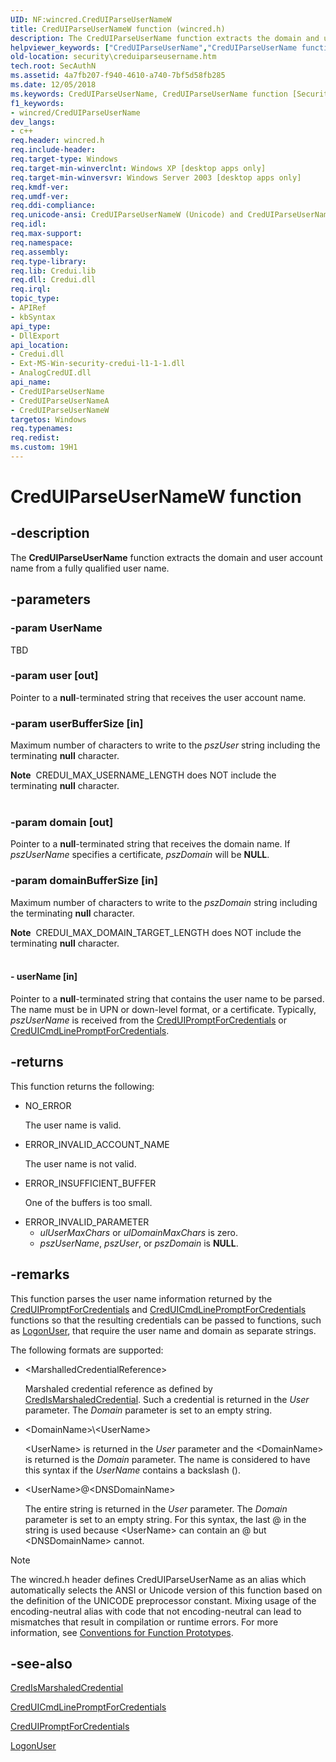 ```yaml
---
UID: NF:wincred.CredUIParseUserNameW
title: CredUIParseUserNameW function (wincred.h)
description: The CredUIParseUserName function extracts the domain and user account name from a fully qualified user name.
helpviewer_keywords: ["CredUIParseUserName","CredUIParseUserName function [Security]","CredUIParseUserNameA","CredUIParseUserNameW","_cred_creduiparseusername","security.creduiparseusername","wincred/CredUIParseUserName","wincred/CredUIParseUserNameA","wincred/CredUIParseUserNameW"]
old-location: security\creduiparseusername.htm
tech.root: SecAuthN
ms.assetid: 4a7fb207-f940-4610-a740-7bf5d58fb285
ms.date: 12/05/2018
ms.keywords: CredUIParseUserName, CredUIParseUserName function [Security], CredUIParseUserNameA, CredUIParseUserNameW, _cred_creduiparseusername, security.creduiparseusername, wincred/CredUIParseUserName, wincred/CredUIParseUserNameA, wincred/CredUIParseUserNameW
f1_keywords:
- wincred/CredUIParseUserName
dev_langs:
- c++
req.header: wincred.h
req.include-header: 
req.target-type: Windows
req.target-min-winverclnt: Windows XP [desktop apps only]
req.target-min-winversvr: Windows Server 2003 [desktop apps only]
req.kmdf-ver: 
req.umdf-ver: 
req.ddi-compliance: 
req.unicode-ansi: CredUIParseUserNameW (Unicode) and CredUIParseUserNameA (ANSI)
req.idl: 
req.max-support: 
req.namespace: 
req.assembly: 
req.type-library: 
req.lib: Credui.lib
req.dll: Credui.dll
req.irql: 
topic_type:
- APIRef
- kbSyntax
api_type:
- DllExport
api_location:
- Credui.dll
- Ext-MS-Win-security-credui-l1-1-1.dll
- AnalogCredUI.dll
api_name:
- CredUIParseUserName
- CredUIParseUserNameA
- CredUIParseUserNameW
targetos: Windows
req.typenames: 
req.redist: 
ms.custom: 19H1
---
```


# CredUIParseUserNameW function


## -description


The <b>CredUIParseUserName</b> function extracts the domain and user account name from a fully qualified user name.


## -parameters




### -param UserName

TBD


### -param user [out]

Pointer to a <b>null</b>-terminated string that receives the user account name.


### -param userBufferSize [in]

Maximum number of characters to write to the <i>pszUser</i> string including the terminating <b>null</b> character. 




<div class="alert"><b>Note</b>  CREDUI_MAX_USERNAME_LENGTH does NOT include the terminating <b>null</b> character.</div>
<div> </div>

### -param domain [out]

Pointer to a <b>null</b>-terminated string that receives the domain name. If <i>pszUserName</i> specifies a certificate, <i>pszDomain</i> will be <b>NULL</b>.


### -param domainBufferSize [in]

Maximum number of characters to write to the <i>pszDomain</i> string including the terminating <b>null</b> character. 




<div class="alert"><b>Note</b>  CREDUI_MAX_DOMAIN_TARGET_LENGTH does NOT include the terminating <b>null</b> character.</div>
<div> </div>

#### - userName [in]

Pointer to a <b>null</b>-terminated string that contains the user name to be parsed. The name must be in UPN or down-level format, or a certificate. Typically, <i>pszUserName</i> is received from the 
<a href="https://docs.microsoft.com/windows/desktop/api/wincred/nf-wincred-creduipromptforcredentialsa">CredUIPromptForCredentials</a> or 
<a href="https://docs.microsoft.com/windows/desktop/api/wincred/nf-wincred-creduicmdlinepromptforcredentialsa">CredUICmdLinePromptForCredentials</a>.


## -returns



This function returns the following:

<ul>
<li>NO_ERROR 


The user name is valid.

</li>
<li>ERROR_INVALID_ACCOUNT_NAME 


The user name is not valid.

</li>
<li>ERROR_INSUFFICIENT_BUFFER 


One of the buffers is too small.

</li>
<li>ERROR_INVALID_PARAMETER 


<ul>
<li><i>ulUserMaxChars</i> or <i>ulDomainMaxChars</i> is zero.</li>
<li><i>pszUserName</i>, <i>pszUser</i>, or <i>pszDomain</i> is <b>NULL</b>.</li>
</ul>
</li>
</ul>



## -remarks



This function parses the user name information returned by the 
<a href="https://docs.microsoft.com/windows/desktop/api/wincred/nf-wincred-creduipromptforcredentialsa">CredUIPromptForCredentials</a> and 
<a href="https://docs.microsoft.com/windows/desktop/api/wincred/nf-wincred-creduicmdlinepromptforcredentialsa">CredUICmdLinePromptForCredentials</a> functions so that the resulting credentials can be passed to functions, such as <a href="https://docs.microsoft.com/windows/desktop/api/winbase/nf-winbase-logonusera">LogonUser</a>, that require the user name and domain as separate strings.

The following formats are supported:

<ul>
<li>&lt;MarshalledCredentialReference&gt; 


Marshaled credential reference as defined by 
<a href="https://docs.microsoft.com/windows/desktop/api/wincred/nf-wincred-credismarshaledcredentiala">CredIsMarshaledCredential</a>. Such a credential is returned in the <i>User</i> parameter. The <i>Domain</i> parameter is set to an empty string.

</li>
<li>&lt;DomainName&gt;\&lt;UserName&gt; 


&lt;UserName&gt; is returned in the <i>User</i> parameter and the &lt;DomainName&gt; is returned is the <i>Domain</i> parameter. The name is considered to have this syntax if the <i>UserName</i> contains a backslash (\).

</li>
<li>&lt;UserName&gt;@&lt;DNSDomainName&gt; 


The entire string is returned in the <i>User</i> parameter. The <i>Domain</i> parameter is set to an empty string. For this syntax, the last @ in the string is used because &lt;UserName&gt; can contain an @ but &lt;DNSDomainName&gt; cannot.

</li>
</ul>




> [!NOTE]
> The wincred.h header defines CredUIParseUserName as an alias which automatically selects the ANSI or Unicode version of this function based on the definition of the UNICODE preprocessor constant. Mixing usage of the encoding-neutral alias with code that not encoding-neutral can lead to mismatches that result in compilation or runtime errors. For more information, see [Conventions for Function Prototypes](/windows/win32/intl/conventions-for-function-prototypes).

## -see-also




<a href="https://docs.microsoft.com/windows/desktop/api/wincred/nf-wincred-credismarshaledcredentiala">CredIsMarshaledCredential</a>



<a href="https://docs.microsoft.com/windows/desktop/api/wincred/nf-wincred-creduicmdlinepromptforcredentialsa">CredUICmdLinePromptForCredentials</a>



<a href="https://docs.microsoft.com/windows/desktop/api/wincred/nf-wincred-creduipromptforcredentialsa">CredUIPromptForCredentials</a>



<a href="https://docs.microsoft.com/windows/desktop/api/winbase/nf-winbase-logonusera">LogonUser</a>
 

 

